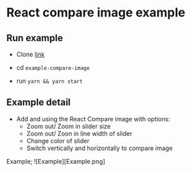 # React compare image example

## Run example

- Clone [link](https://github.com/nhanhuynh-agilityio/example-compare-image)

- cd `example-compare-image`

- run `yarn && yarn start`

## Example detail

- Add and using the React Compare image with options:
    + Zoom out/ Zoom in slider size
    + Zoom out/ Zoon in line width of slider
    + Change color of slider
    + Switch vertically and horizontally to compare image

Example;
![Example][Example.png]